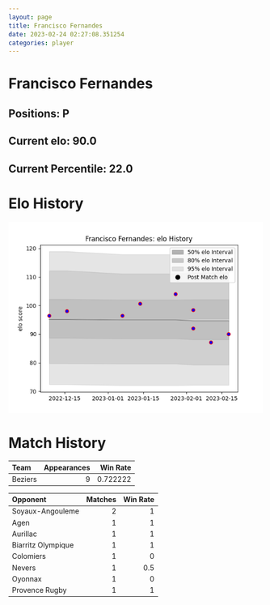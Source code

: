 ```yaml
---  
layout: page  
title: Francisco Fernandes  
date: 2023-02-24 02:27:08.351254  
categories: player  
---
```

# Francisco Fernandes

## Positions: P

## Current elo: 90.0

## Current Percentile: 22.0

# Elo History


![elo history](history_FranciscoFernandes.png)
# Match History


| Team    |   Appearances |   Win Rate |
|:--------|--------------:|-----------:|
| Beziers |             9 |   0.722222 |

| Opponent           |   Matches |   Win Rate |
|:-------------------|----------:|-----------:|
| Soyaux-Angouleme   |         2 |        1   |
| Agen               |         1 |        1   |
| Aurillac           |         1 |        1   |
| Biarritz Olympique |         1 |        1   |
| Colomiers          |         1 |        0   |
| Nevers             |         1 |        0.5 |
| Oyonnax            |         1 |        0   |
| Provence Rugby     |         1 |        1   |